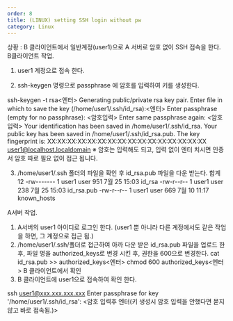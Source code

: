 ```yaml
---
order: 8
title: (LINUX) setting SSH login without pw
category: Linux
---
```


상황 : B 클라이언트에서 일반계정(user1)으로 A 서버로 암호 없이 SSH 접속을 한다.
B클라이언트 작업.
1. user1 계정으로 접속 한다.

2. ssh-keygen 명령으로 passphrase 에 암호를 입력하여 키를 생성한다.

ssh-keygen -t rsa<엔터>
Generating public/private rsa key pair.
Enter file in which to save the key (/home/user1/.ssh/id_rsa):<엔터> 
Enter passphrase (empty for no passphrase): <암호입력>
Enter same passphrase again: <암호입력>
Your identification has been saved in /home/user1/.ssh/id_rsa.
Your public key has been saved in /home/user1/.ssh/id_rsa.pub.
The key fingerprint is:
XX:XX:XX:XX:XX:XX:XX:XX:XX:XX:XX:XX:XX:XX:XX:XX user1@localhost.localdomain
※ 암호는 입력해도 되고, 입력 없이 엔터 치시면 인증서 암호 따로 필요 없이 접근 됩니다. 

3. /home/user1/.ssh 폴더의 파일을 확인 후 id_rsa.pub 파일을 다운 받는다.
합계 12
-rw-------  1 user1 user 951  7월 25 15:03 id_rsa
-rw-r--r--  1 user1 user 238  7월 25 15:03 id_rsa.pub
-rw-r--r--  1 user1 user 669  7월 10 11:17 known_hosts


A서버 작업.
1. A서버의 user1 아이디로 로그인 한다. (user1 뿐 아니라 다른 계정에서도 같은 작업을 하면, 그 계정으로 접근 됨.)
2. /home/user1/.ssh/폴더로 접근하여 아까 다운 받은 id_rsa.pub 파일을 업로드 한 후, 파일 명을 authorized_keys로 변경 시킨 후, 권한을 600으로 변경한다.
cat id_rsa.pub >> authorized_keys<엔터>
chmod 600 authorized_keys<엔터>
B 클라이언트에서 확인
1. B 클라이언트에 user1으로 접속하여 확인 한다.

ssh user1@xxx.xxx.xxx.xxx
Enter passphrase for key '/home/user1/.ssh/id_rsa': <암호 입력후 엔터(키 생성시 암호 입력을 안했다면 묻지 않고 바로 접속됨.)>
